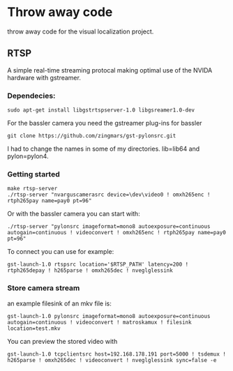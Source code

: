 # Throw away code
throw away code for the visual localization project.
## RTSP
A simple real-time streaming protocal making optimal use of the NVIDA hardware with gstreamer.
### Dependecies:
```
sudo apt-get install libgstrtspserver-1.0 libgsreamer1.0-dev
```
For the bassler camera you need the gstreamer plug-ins for bassler
```
git clone https://github.com/zingmars/gst-pylonsrc.git
```
I had to change the names in some of my directories. lib=lib64 and pylon=pylon4.
### Getting started
```
make rtsp-server
./rtsp-server "nvarguscamerasrc device=\dev\video0 ! omxh265enc ! rtph265pay name=pay0 pt=96"
```
Or with the bassler camera you can start with:
```
./rtsp-server "pylonsrc imageformat=mono8 autoexposure=continuous autogain=continuous ! videoconvert ! omxh265enc ! rtph265pay name=pay0 pt=96"
```
To connect you can use for example:
```
gst-launch-1.0 rtspsrc location='$RTSP_PATH' latency=200 ! rtph265depay ! h265parse ! omxh265dec ! nveglglessink
```
### Store camera stream
an example filesink of an mkv file is:
```
gst-launch-1.0 pylonsrc imageformat=mono8 autoexposure=continuous autogain=continuous ! videoconvert ! matroskamux ! filesink location=test.mkv
```
You can preview the stored video with
```
gst-launch-1.0 tcpclientsrc host=192.168.178.191 port=5000 ! tsdemux ! h265parse ! omxh265dec ! videoconvert ! nveglglessink sync=false -e
```